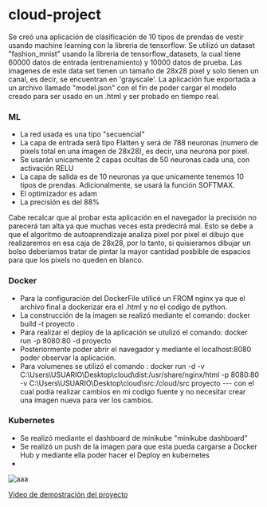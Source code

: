 # cloud-project

Se creó una aplicación de clasificación de 10 tipos de prendas de vestir usando machine learning con la libreria de tensorflow. Se utilizó un dataset "fashion_mnist" usando la libreria de tensorflow_datasets, la cual tiene 60000 datos de entrada (entrenamiento) y 10000 datos de prueba. Las imagenes de este data set tienen un tamaño de 28x28 pixel y solo tienen un canal, es decir, se encuentran en 'grayscale'. La aplicación fue exportada a un archivo llamado "model.json" con el fin de poder cargar el modelo creado para ser usado en un .html y ser probado en tiempo real.

### ML

* La red usada es una tipo "secuencial"
* La capa de entrada será tipo Flatten y será de 788 neuronas (numero de pixels total en una imagen de 28x28), es decir, una neurona por pixel.
* Se usarán unicamente 2 capas ocultas de 50 neuronas cada una, con activación RELU
* La capa de salida es de 10 neuronas ya que unicamente tenemos 10 tipos de prendas. Adicionalmente, se usará la función SOFTMAX.
* El optimizador es adam
* La precisión es del 88%

Cabe recalcar que al probar esta aplicación en el navegador la precisión no parecerá tan alta ya que muchas veces esta predecirá mal. Esto se debe a que el algoritmo de autoaprendizaje analiza pixel por pixel el dibujo que realizaremos en esa caja de 28x28, por lo tanto, si quisieramos dibujar un bolso deberiamos tratar de pintar la mayor cantidad posbible de espacios para que los pixels no queden en blanco.
### Docker

* Para la configuración del DockerFile utilicé un FROM nginx ya que el archivo final a dockerizar era el .html y no el codigo de python.
* La construcción de la imagen se realizó mediante el comando: docker build -t proyecto .
* Para realizar el deploy de la aplicación se utulizó el comando:  docker run -p 8080:80 -d proyecto
* Posteriormente poder abrir el navegador y mediante el localhost:8080 poder observar la aplicación.
* Para volumenes se utilizó el comando : docker run -d -v C:\Users\USUARIO\Desktop\cloud\dist:/usr/share/nginx/html -p 8080:80 -v C:\Users\USUARIO\Desktop\cloud\src:/cloud/src proyecto --- con el cual podía realizar cambios en mi codigo fuente y no necesitar crear una imagen nueva para ver los cambios.

### Kubernetes

* Se realizó mediante el dashboard de minikube "minikube dashboard"
* Se realizó un push de la imagen para que esta pueda cargarse a Docker Hub y mediante ella poder hacer el Deploy en kubernetes
* 
![aaa](https://prnt.sc/1kj6z0v)

[Video de demostración del proyecto](https://drive.google.com/file/d/1W3uSVSYaijPNW5v6Jjbv3HD0RMjiZpvT/view?usp=sharing)
